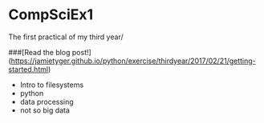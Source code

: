 # CompSciEx1
The first practical of my third year/

###[Read the blog post!] (https://jamietyger.github.io/python/exercise/thirdyear/2017/02/21/getting-started.html)

- Intro to filesystems
- python
- data processing
- not so big data

